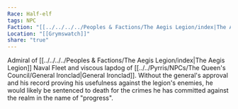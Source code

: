 ```yaml
---
Race: Half-elf
tags: NPC
Faction: "[[../../../../Peoples & Factions/The Aegis Legion/index|The Aegis Legion]]"
Location: "[[Grymswatch]]"
share: "true"
---
```



Admiral of [[../../../../Peoples & Factions/The Aegis Legion/index|The Aegis Legion]] Naval Fleet and viscous lapdog of [[../../Pyrris/NPCs/The Queen's Council/General Ironclad|General Ironclad]]. Without the general's approval and his record proving his usefulness against the legion's enemies, he would likely be sentenced to death for the crimes he has committed against the realm in the name of "progress". 

